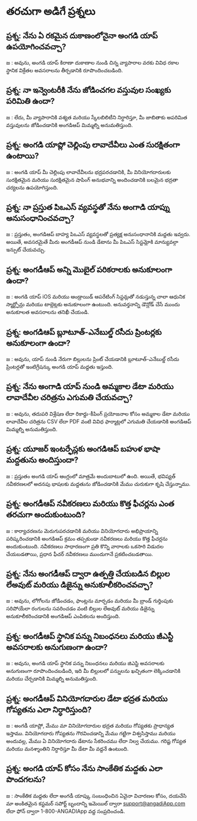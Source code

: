 # తరచుగా అడిగే ప్రశ్నలు 

## ప్రశ్న: నేను ఏ రకమైన దుకాణంలోనైనా అంగడి యాప్ ఉపయోగించవచ్చా?
జ : అవును, అంగడి యాప్ కిరాణా దుకాణాల నుండి చిన్న వ్యాపారాల వరకు వివిధ రకాల స్థానిక విక్రేతల అవసరాలను తీర్చడానికి రూపొందించబడింది.

## ప్రశ్న: నా ఇన్వెంటరీకి నేను జోడించగల వస్తువుల సంఖ్యకు పరిమితి ఉందా?
జ : లేదు, మీ వ్యాపారానికి వశ్యత మరియు స్కేలబిలిటీని నిర్ధారిస్తూ, మీ జాబితాకు అపరిమిత వస్తువులను జోడించడానికి అంగడిఆప్ మిమ్మల్ని అనుమతిస్తుంది.

## ప్రశ్న: అంగడి యాప్లో చెల్లింపు లావాదేవీలు ఎంత సురక్షితంగా ఉంటాయి?
జ : అంగడి యాప్ మీ చెల్లింపు లావాదేవీలను భద్రపరచడానికి, మీ వినియోగదారులకు సురక్షితమైన మరియు సురక్షితమైన షాపింగ్ అనుభవాన్ని అందించడానికి బలమైన భద్రతా చర్యలను ఉపయోగిస్తుంది.

## ప్రశ్న: నా ప్రస్తుత పిఒఎస్ వ్యవస్థతో నేను అంగాడి యాప్ను అనుసంధానించవచ్చా?
జ : ప్రస్తుతం, అంగడిఆప్ బాహ్య పిఒఎస్ వ్యవస్థలతో ప్రత్యక్ష అనుసంధానానికి మద్దతు ఇవ్వదు. అయితే, అవసరమైతే మీరు అంగడీఆప్ నుండి డేటాను మీ పిఒఎస్ సిస్టమ్లోకి మాన్యువల్గా ఇన్పుట్ చేయవచ్చు.

## ప్రశ్న: అంగడీఆప్ అన్ని మొబైల్ పరికరాలకు అనుకూలంగా ఉందా?
జ : అంగడి యాప్ iOS మరియు ఆండ్రాయిడ్ ఆపరేటింగ్ సిస్టమ్లతో నడుస్తున్న చాలా ఆధునిక స్మార్ట్ఫోన్లు మరియు టాబ్లెట్లకు అనుకూలంగా ఉంటుంది. అనువర్తనాన్ని డౌన్లోడ్ చేసే ముందు అనుకూలత అవసరాలను తనిఖీ చేయండి.

## ప్రశ్న: అంగడిఆప్ బ్లూటూత్-ఎనేబుల్డ్ రసీదు ప్రింటర్లకు అనుకూలంగా ఉందా?
జ : అవును, యాప్ నుండి నేరుగా బిల్లులను ప్రింట్ చేయడానికి బ్లూటూత్-ఎనేబుల్డ్ రసీదు ప్రింటర్లతో ఇంటిగ్రేషన్కు అంగడి యాప్ మద్దతు ఇస్తుంది.

## ప్రశ్న: నేను అంగాడి యాప్ నుండి అమ్మకాల డేటా మరియు లావాదేవీల చరిత్రను ఎగుమతి చేయవచ్చా?
జ : అవును, తదుపరి విశ్లేషణ లేదా రికార్డు-కీపింగ్ ప్రయోజనాల కోసం అమ్మకాల డేటా మరియు లావాదేవీల చరిత్రను CSV లేదా PDF వంటి వివిధ ఫార్మాట్లలో ఎగుమతి చేయడానికి అంగడిఆప్ మిమ్మల్ని అనుమతిస్తుంది.

## ప్రశ్న: యూజర్ ఇంటర్ఫేస్లకు అంగడిఆప్ బహుళ భాషా మద్దతును అందిస్తుందా?
జ : ప్రస్తుతం అంగడి యాప్ ఆంగ్లంలో మాత్రమే అందుబాటులో ఉంది. అయితే, భవిష్యత్ నవీకరణలలో అదనపు భాషలకు మద్దతును జోడించడానికి మేము చురుకుగా కృషి చేస్తున్నాము.

## ప్రశ్న: అంగడీఆప్ నవీకరణలు మరియు కొత్త ఫీచర్లను ఎంత తరచుగా అందుకుంటుంది?
జ : కార్యాచరణను మెరుగుపరచడానికి మరియు వినియోగదారు అభిప్రాయాన్ని పరిష్కరించడానికి అంగడిఆప్ క్రమం తప్పకుండా నవీకరణలు మరియు కొత్త ఫీచర్లను అందుకుంటుంది. నవీకరణలు సాధారణంగా ప్రతి కొన్ని వారాలకు ఒకసారి విడుదల చేయబడతాయి, ప్రధాన ఫీచర్ నవీకరణలు ముందుగానే ప్రకటించబడతాయి.

## ప్రశ్న: నేను అంగడీఆప్ ద్వారా ఉత్పత్తి చేయబడిన బిల్లుల లేఅవుట్ మరియు డిజైన్ను అనుకూలీకరించవచ్చా?
జ : అవును, లోగోలను జోడించడం, ఫాంట్లను మార్చడం మరియు మీ బ్రాండ్ గుర్తింపుకు సరిపోయేలా రంగులను సవరించడం వంటి బిల్లుల లేఅవుట్ మరియు డిజైన్ను అనుకూలీకరించడానికి అంగడిఆప్ ఎంపికలను అందిస్తుంది.

## ప్రశ్న: అంగడీఆప్ స్థానిక పన్ను నిబంధనలు మరియు జీఎస్టీ అవసరాలకు అనుగుణంగా ఉందా?
జ : అవును, అంగడి యాప్ స్థానిక పన్ను నిబంధనలు మరియు జిఎస్టి అవసరాలకు అనుగుణంగా రూపొందించబడింది, ఇది మీ బిల్లులలో పన్నులను ఖచ్చితంగా లెక్కించడానికి మరియు చేర్చడానికి మిమ్మల్ని అనుమతిస్తుంది.

## ప్రశ్న: అంగడీఆప్ వినియోగదారుల డేటా భద్రత మరియు గోప్యతను ఎలా నిర్ధారిస్తుంది?
జ : అంగడీ యాప్లో, మేము మా వినియోగదారుల భద్రత మరియు గోప్యతకు ప్రాధాన్యత ఇస్తాము. వినియోగదారు గోప్యతను గౌరవించడాన్ని మేము గట్టిగా విశ్వసిస్తాము మరియు అందువల్ల, మేము ఏ వినియోగదారు డేటాను సేకరించము లేదా నిల్వ చేయము. గరిష్ట గోప్యత మరియు మనశ్శాంతిని నిర్ధారిస్తూ మీ డేటా మీ వద్దనే ఉంటుంది.


## ప్రశ్న: అంగడి యాప్ కోసం నేను సాంకేతిక మద్దతు ఎలా పొందగలను?
జ : సాంకేతిక మద్దతు లేదా అంగడీ యాప్కు సంబంధించిన ఏవైనా విచారణల కోసం, దయచేసి మా అంకితమైన కస్టమర్ సపోర్ట్ బృందాన్ని ఇమెయిల్ ద్వారా support@angadiApp.com లేదా ఫోన్ ద్వారా 1-800-ANGADIApp వద్ద సంప్రదించండి.


